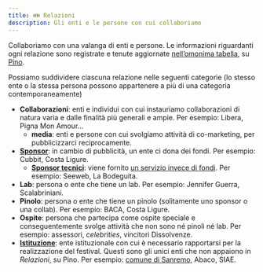 ```yaml
---
title: 👪 Relazioni
description: Gli enti e le persone con cui collaboriamo
---
```

Collaboriamo con una valanga di enti e persone. Le informazioni riguardanti ogni relazione sono registrate e tenute aggiornate [nell’omonima tabella](https://relations.scambi.org), su [Pino](../tools/pino.md).

Possiamo suddividere ciascuna relazione nelle seguenti categorie (lo stesso ente o la stessa persona possono appartenere a più di una categoria contemporaneamente)

* **Collaborazioni**: enti e individui con cui instauriamo collaborazioni di natura varia e dalle finalità più generali e ampie. Per esempio: Libera, Pigna Mon Amour…
	* **media**: enti e persone con cui svolgiamo attività di co-marketing, per pubblicizzarci reciprocamente.
* [**Sponsor**](../palanche/sponsor.md): in cambio di pubblicità, un ente ci dona dei fondi. Per esempio: Cubbit, Costa Ligure.
	* [**Sponsor tecnici**](../palanche/sponsor.md#definition): viene fornito [un servizio invece di fondi](../palanche/sponsor.md#definition). Per esempio: Seeweb, La Bodeguita.
* **Lab**: persona o ente che tiene un lab. Per esempio: Jennifer Guerra, Scalabriniani.
* **Pinolo**: persona o ente che tiene un pinolo (solitamente uno sponsor o una collab). Per esempio: BACA, Costa Ligure.
* **Ospite**: persona che partecipa come ospite speciale e conseguentemente svolge attività che non sono né pinoli né lab. Per esempio: assessori, _celebrities_, vincitori Dissolvenze.
* [**Istituzione**](istituzioni/): ente istituzionale con cui è necessario rapportarsi per la realizzazione del festival. Questi sono gli unici enti che non appaiono in _Relazioni_, su Pino. Per esempio: [comune di Sanremo](istituzioni/), Abaco, SIAE.
